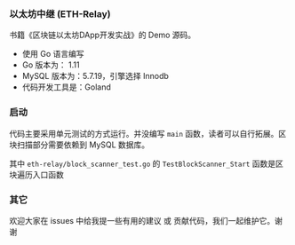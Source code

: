 ### 以太坊中继 (ETH-Relay)

书籍《区块链以太坊DApp开发实战》的 Demo 源码。

* 使用 Go 语言编写
* Go 版本为： 1.11
* MySQL 版本为：5.7.19，引擎选择 Innodb
* 代码开发工具是：Goland


### 启动

代码主要采用单元测试的方式运行。并没编写 `main` 函数，读者可以自行拓展。区块扫描部分需要依赖到 MySQL 数据库。

其中 `eth-relay/block_scanner_test.go` 的 `TestBlockScanner_Start` 函数是区块遍历入口函数

### 其它

欢迎大家在 issues 中给我提一些有用的建议 或 贡献代码，我们一起维护它。谢谢
